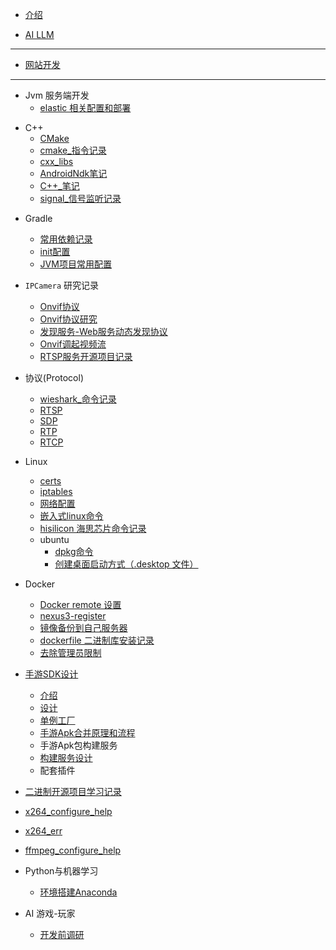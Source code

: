 <!-- _sidebar.md -->

* [介绍](README)



- [AI LLM](ai_llm/README) 


---

- [网站开发](/web_site/README) 

---


- Jvm 服务端开发
  -  [elastic 相关配置和部署](jvm_services/elastic.md) 


* C++
  * [CMake](cxx/Cmake.md)
  *  [cmake_指令记录](cxx/cmake_指令记录.md) 
  *  [cxx_libs](cxx/cxx_libs.md) 
  *  [AndroidNdk笔记](cxx/AndroidNdk笔记.md) 
  *  [C++_笔记](cxx/cxx_notes.md) 
  *   [signal_信号监听记录](cxx/signal_help.md) 
  



- Gradle
  -  [常用依赖记录](gradle/常用依赖记录.md)
  -   [init配置](gradle/init配置.md) 
  -   [JVM项目常用配置](gradle/JVM项目常用配置.md) 



- `IPCamera` 研究记录
  - [Onvif协议](ipcamera/Onvif协议.md) 
  - [Onvif协议研究](ipcamera/Onvif协议研究.md)
  - [发现服务-Web服务动态发现协议](ipcamera/Web服务动态发现协议.md) 
  -   [Onvif调起视频流](ipcamera/Onvif调起视频流.md) 
  -   [RTSP服务开源项目记录 ](ipcamera/rtsp_servers.md) 



- 协议(Protocol)
  -  [wieshark_命令记录](protocol/wieshark_命令记录.md) 
  - [RTSP](protocol/RTSP.md) 
  - [SDP](protocol/SDP.md) 
  - [RTP](protocol/RTP.md) 
  - [RTCP](protocol/RTCP.md) 
- Linux
  -  [certs](linux/certs.md) 
  -  [iptables](linux/iptables.md) 
  -  [网络配置](linux/network.md) 
  -  [嵌入式linux命令](linux/嵌入式linux命令.md) 
  -  [hisilicon 海思芯片命令记录](linux/hisilicon_sh.md) 
  - ubuntu
    - [dpkg命令](linux/ubuntu/dpkg.md)
    - [创建桌面启动方式（.desktop 文件）](linux/ubuntu/desktop_icon.md)


- Docker
  - [Docker remote 设置](docker/DockerRemote.md) 
  - [nexus3-register](docker/nexus3-register.md) 
  - [镜像备份到自己服务器](docker/bak_imgs.md) 
  - [dockerfile 二进制库安装记录](docker/install_recode.md) 
  - [去除管理员限制](docker/docker_remove_sudo.md) 



- [手游SDK设计](sysdk/README)
  * [介绍](sysdk/README)
  * [设计](sysdk/手游SDK设计.md)
  * [单例工厂](./)
  * [手游Apk合并原理和流程](./)
  * 手游Apk包构建服务
  * [构建服务设计](./)
  * 配套插件



-  [二进制开源项目学习记录](bin_project/READ.md) 
  -  [x264_configure_help](bin_project/x264_configure_help.md) 
  -  [x264_err](bin_project/x264_err.md) 
  -  [ffmpeg_configure_help](bin_project/ffmpeg_configure_help.md) 

- Python与机器学习
  - [环境搭建Anaconda](py/环境搭建Anaconda.md)

- AI 游戏-玩家
  -  [开发前调研](aigame/before.md) 

